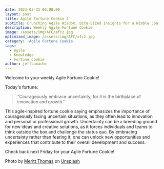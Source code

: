 ```yaml
---
date: 2023-03-31 00:00:00
layout: post
title: Agile Fortune Cookie 2
subtitle: Crunching Agile Wisdom, Bite-Sized Insights for a Nimble Journey
description: Weekly Agile Fortune Cookie
image: /assets/img/AFC/afc2.jpg
optimized_image: /assets/img/AFC/afc2.jpg
category: 'Agile Fortune Cookie'
tags:
  - Agile
  - Knowledge
  - Fortune Cookie
author: jeffcamacho
---
```


Welcome to your weekly Agile Fortune Cookie!

Today's fortune:

> "Courageously embrace uncertainty, for it is the birthplace of innovation and growth."

This agile-inspired fortune cookie saying emphasizes the importance of courageously facing uncertain situations, as they often lead to innovation and personal or professional growth. Uncertainty can be a breeding ground for new ideas and creative solutions, as it forces individuals and teams to think outside the box and challenge the status quo. By embracing uncertainty rather than fearing it, one can unlock new opportunities and experiences that contribute to their overall development and success.

Check back next Friday for your Agile Fortune Cookie!

Photo by <a href="https://unsplash.com/@merittthomas?utm_source=unsplash&utm_medium=referral&utm_content=creditCopyText">Meritt Thomas</a> on <a href="https://unsplash.com/photos/PYHjKkAdSPs?utm_source=unsplash&utm_medium=referral&utm_content=creditCopyText">Unsplash</a>
  